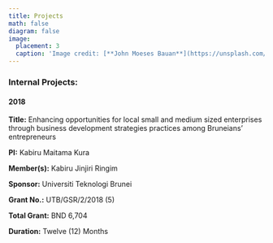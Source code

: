 ```yaml
---
title: Projects
math: false
diagram: false
image:
  placement: 3
  caption: 'Image credit: [**John Moeses Bauan**](https://unsplash.com/photos/OGZtQF8iC0g)'
---
```

### Internal Projects:


#### 2018        

 **Title:**      Enhancing opportunities for local small and medium sized enterprises through business development strategies practices among Bruneians’ entrepreneurs

 **PI:**         Kabiru Maitama Kura
 
 **Member(s):**  Kabiru Jinjiri Ringim
 
  **Sponsor:**   Universiti Teknologi Brunei

 **Grant No.:**   UTB/GSR/2/2018 (5)

 **Total Grant:**  BND 6,704 

 **Duration:**    Twelve (12) Months


